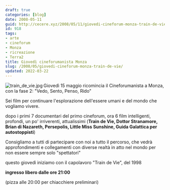 ```yaml
---
draft: true
categories: [blog]
date: 2008-05-11
guid: http://cecere.xyz/2008/05/11/giovedi-cineforum-monza-train-de-vie/
id: 918
tags:
- arte
- cineforum
- Monza
- ricreazione
- Terra2
title: Giovedì cineforumanista Monza
slug: /2008/05/giovedi-cineforum-monza-train-de-vie/
updated: 2022-03-22
---
```


<img src='http://cecere.xyz/wp-content/uploads/sites/3/2008/05/train_de_vie.jpg' alt='train_de_vie.jpg' align="left" />Giovedì 15 maggio ricomincia il Cineforumanista a Monza, con la fase 2: "Vedo, Sento, Penso, Rido"

Sei film per continuare l'esplorazione dell'essere umani e del mondo che vogliamo vivere.

dopo i primi 7 documentari del primo cineforum, ora 6 film intelligenti, profondi, un po' irriverenti, attualissimi (**Train de Vie, Dottor Stranamore, Brian di Nazareth, Persepolis, Little Miss Sunshine, Guida Galattica per autostoppisti**)

Consigliamo a tutti di partecipare con noi a tutto il percorso, che vedrà approfondimenti e collegamenti con diverse realtà in atto nel mondo per non essere sempre solo "spettatori"

questo giovedì iniziamo con il capolavoro "Train de Vie", del 1998
  
**ingresso libero dalle ore 21:00**

(pizza alle 20:00 per chiacchiere preliminari)
